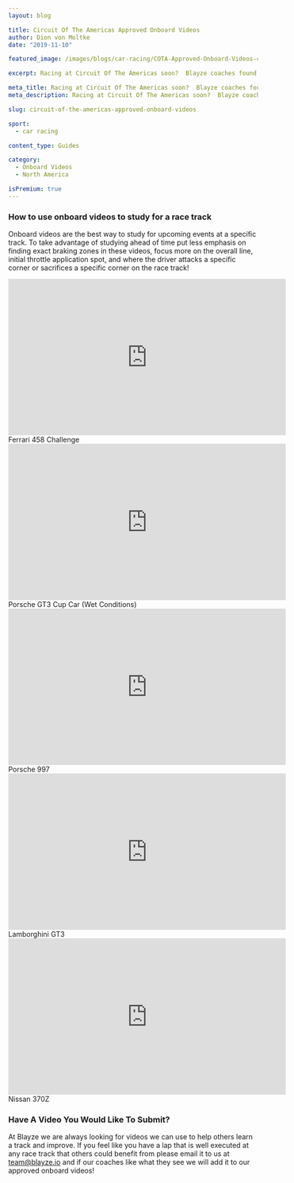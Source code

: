 ```yaml
---
layout: blog

title: Circuit Of The Americas Approved Onboard Videos
author: Dion von Moltke
date: "2019-11-10"

featured_image: /images/blogs/car-racing/COTA-Approved-Onboard-Videos-compressor.jpg

excerpt: Racing at Circuit Of The Americas soon?  Blayze coaches found videos they approve of watching to study for this race track!

meta_title: Racing at Circuit Of The Americas soon?  Blayze coaches found videos they approve of watching to study for this race track!
meta_description: Racing at Circuit Of The Americas soon?  Blayze coaches found videos they approve of watching to study for this race track!

slug: circuit-of-the-americas-approved-onboard-videos

sport:
  - car racing

content_type: Guides

category:
  - Onboard Videos
  - North America

isPremium: true
---
```


### How to use onboard videos to study for a race track

Onboard videos are the best way to study for upcoming events at a specific track. To take advantage of studying ahead of time put less emphasis on finding exact braking zones in these videos, focus more on the overall line, initial throttle application spot, and where the driver attacks a specific corner or sacrifices a specific corner on the race track!

<iframe title="Blog iFrame" width="560" height="315" src="https://www.youtube.com/embed/3Y4D0r6Ll24" frameborder="0" allow="accelerometer; autoplay; encrypted-media; gyroscope; picture-in-picture" allowfullscreen></iframe>
Ferrari 458 Challenge

<iframe title="Blog iFrame" width="560" height="315" src="https://www.youtube.com/embed/zOpzwwdQKBQ" frameborder="0" allow="accelerometer; autoplay; encrypted-media; gyroscope; picture-in-picture" allowfullscreen></iframe>
Porsche GT3 Cup Car (Wet Conditions)

<iframe title="Blog iFrame" width="560" height="315" src="https://www.youtube.com/embed/xePee-MOYJU" frameborder="0" allow="accelerometer; autoplay; encrypted-media; gyroscope; picture-in-picture" allowfullscreen></iframe>
Porsche 997

<iframe title="Blog iFrame" width="560" height="315" src="https://www.youtube.com/embed/hoD367ptqkI" frameborder="0" allow="accelerometer; autoplay; encrypted-media; gyroscope; picture-in-picture" allowfullscreen></iframe>
Lamborghini GT3

<iframe title="Blog iFrame" width="560" height="315" src="https://www.youtube.com/embed/PPX8f9DK5A8" frameborder="0" allow="accelerometer; autoplay; encrypted-media; gyroscope; picture-in-picture" allowfullscreen></iframe>
Nissan 370Z

### Have A Video You Would Like To Submit?

At Blayze we are always looking for videos we can use to help others learn a track and improve. If you feel like you have a lap that is well executed at any race track that others could benefit from please email it to us at team@blayze.io and if our coaches like what they see we will add it to our approved onboard videos!
